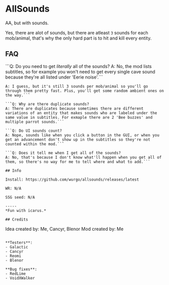 # AllSounds
AA, but with sounds.

Yes, there are alot of sounds, but there are atleast `3` sounds for each mob/animal, that's why the only hard part is to hit and kill every entity.

## FAQ

`̀``Q: Do you need to get *literally* all of the sounds?
A: No, the mod lists subtitles, so for example you won't need to get every single cave sound because they're all listed under 'Eerie noise'.```

```Q: Isn't it super hard to wait for the ambient sound, hit and kill for every mob and animal in the game?
A: I guess, but it's still 3 sounds per mob/animal so you'll go through them pretty fast. Plus, you'll get some random ambient ones on the way.``̀`

``̀`Q: Why are there duplicate sounds?
A: There are duplicates because sometimes there are different variations of an entity that makes sounds who are labeled under the same value in subtitles. For exmaple there are 2 'Bee buzzes' and multiple parrot sounds.```

```Q: Do UI sounds count?
A: Nope, sounds like when you click a button in the GUI, or when you get an advancement don't show up in the subtitles so they're not counted within the mod.``̀`

```Q: Does it tell me when I get all of the sounds?
A: No, that's because I don't know what'll happen when you get all of them, so there's no way for me to tell where and what to add.```

## Info

Install: https://github.com/wurgo/allsounds/releases/latest

WR: N/A

SSG seed: N/A

-----
*Fun with icarus.*

## Credits

```
Idea created by: Me, Cancyr, Blenor
Mod created by: Me
```

**Testers**:
- Galactic
- Cancyr
- Reomi
- Blenor

**Bug fixes**:
- RedLime
- VoidXWalker
